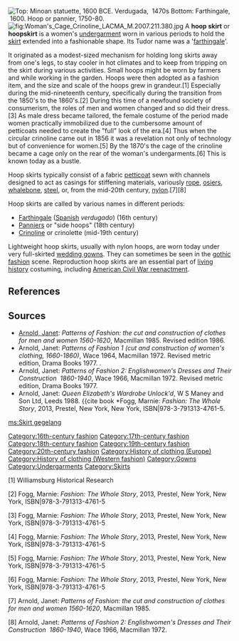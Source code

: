 ![*Top*: Minoan statuette, 1600 BCE. Verdugada,  1470s
*Bottom*: Farthingale,  1600. Hoop or pannier,
1750-80.](Historical_Hoopskirts.jpg "fig:Top: Minoan statuette, 1600 BCE. Verdugada,  1470s Bottom: Farthingale,  1600. Hoop or pannier, 1750-80.")
![](Woman's_Cage_Crinoline_LACMA_M.2007.211.380.jpg "fig:Woman's_Cage_Crinoline_LACMA_M.2007.211.380.jpg")
A **hoop skirt** or **hoopskirt** is a women's
[undergarment](undergarment "wikilink") worn in various periods to hold
the [skirt](skirt "wikilink") extended into a fashionable shape. Its
Tudor name was a '[farthingale](farthingale "wikilink")'.

It originated as a modest-sized mechanism for holding long skirts away
from one's legs, to stay cooler in hot climates and to keep from
tripping on the skirt during various activities. Small hoops might be
worn by farmers and while working in the garden. Hoops were then adopted
as a fashion item, and the size and scale of the hoops grew in
grandeur.[1] Especially during the mid-nineteenth century, specifically
during the transition from the 1850's to the 1860's.[2] During this time
of a newfound society of consumerism, the roles of men and women changed
and so did their dress. [3] As male dress became tailored, the female
costume of the period made women practically immobilized due to the
cumbersome amount of petticoats needed to create the "full" look of the
era.[4] Thus when the circular crinoline came out in 1856 it was a
revelation not only of technology but of convenience for women.[5] By
the 1870's the cage of the crinoline became a cage only on the rear of
the woman's undergarments.[6] This is known today as a bustle.

Hoop skirts typically consist of a fabric
[petticoat](petticoat "wikilink") sewn with channels designed to act as
casings for stiffening materials, variously [rope](rope "wikilink"),
[osiers](willow "wikilink"), [whalebone](whalebone "wikilink"),
[steel](steel "wikilink"), or, from the mid-20th century,
[nylon](nylon "wikilink").[7][8]

Hoop skirts are called by various names in different periods:

-   [Farthingale](Farthingale "wikilink")
    ([Spanish](Spanish_(language) "wikilink") *verdugado*) (16th
    century)
-   [Panniers](Pannier_(clothing) "wikilink") or "side hoops" (18th
    century)
-   [Crinoline](Crinoline "wikilink") or crinolette (mid-19th century)

Lightweight hoop skirts, usually with nylon hoops, are worn today under
very full-skirted [wedding gowns](wedding_gown "wikilink"). They can
sometimes be seen in the [gothic fashion](gothic_fashion "wikilink")
scene. Reproduction hoop skirts are an essential part of [living
history](living_history "wikilink") costuming, including [American Civil
War reenactment](American_Civil_War_reenactment "wikilink").

## References

<references />

## Sources

-   [Arnold, Janet](Janet_Arnold "wikilink"): *Patterns of Fashion: the
    cut and construction of clothes for men and women 1560-1620*,
    Macmillan 1985. Revised edition 1986.
-   Arnold, Janet: *Patterns of Fashion 1 (cut and construction of
    women's clothing, 1660-1860)*, Wace 1964, Macmillan 1972. Revised
    metric edition, Drama Books 1977. .
-   Arnold, Janet: *Patterns of Fashion 2: Englishwomen's Dresses and
    Their Construction  1860-1940*, Wace 1966, Macmillan 1972. Revised
    metric edition, Drama Books 1977.
-   Arnold, Janet: *Queen Elizabeth's Wardrobe Unlock'd*, W S Maney and
    Son Ltd, Leeds 1988. <ref>{{cite book \*Fogg, Marnie: *Fashion: The
    Whole Story*, 2013, Prestel, New York, New York,
    ISBN\|978-3-791313-4761-5.

[ms:Skirt gegelang](ms:Skirt_gegelang "wikilink")

[Category:16th-century
fashion](Category:16th-century_fashion "wikilink")
[Category:17th-century
fashion](Category:17th-century_fashion "wikilink")
[Category:18th-century
fashion](Category:18th-century_fashion "wikilink")
[Category:19th-century
fashion](Category:19th-century_fashion "wikilink")
[Category:20th-century
fashion](Category:20th-century_fashion "wikilink") [Category:History of
clothing (Europe)](Category:History_of_clothing_(Europe) "wikilink")
[Category:History of clothing (Western
fashion)](Category:History_of_clothing_(Western_fashion) "wikilink")
[Category:Gowns](Category:Gowns "wikilink")
[Category:Undergarments](Category:Undergarments "wikilink")
[Category:Skirts](Category:Skirts "wikilink")

[1] Williamsburg Historical Research

[2] Fogg, Marnie: *Fashion: The Whole Story*, 2013, Prestel, New York,
New York, ISBN\|978-3-791313-4761-5

[3] Fogg, Marnie: *Fashion: The Whole Story*, 2013, Prestel, New York,
New York, ISBN\|978-3-791313-4761-5

[4] Fogg, Marnie: *Fashion: The Whole Story*, 2013, Prestel, New York,
New York, ISBN\|978-3-791313-4761-5

[5] Fogg, Marnie: *Fashion: The Whole Story*, 2013, Prestel, New York,
New York, ISBN\|978-3-791313-4761-5

[6] Fogg, Marnie: *Fashion: The Whole Story*, 2013, Prestel, New York,
New York, ISBN\|978-3-791313-4761-5

[7] Arnold, Janet: *Patterns of Fashion: the cut and construction of
clothes for men and women 1560-1620*, Macmillan 1985.

[8] Arnold, Janet: *Patterns of Fashion 2: Englishwomen's Dresses and
Their Construction  1860-1940*, Wace 1966, Macmillan 1972.